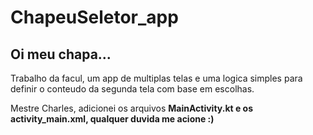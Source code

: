 # ChapeuSeletor_app

<h2>Oi meu chapa...</h2>

Trabalho da facul, um app de multiplas telas e uma logica simples para definir o conteudo da segunda tela com base em escolhas.

Mestre Charles, adicionei os arquivos <b>MainActivity.kt<b> e os <b>activity_main.xml<b>, qualquer duvida me acione :)
